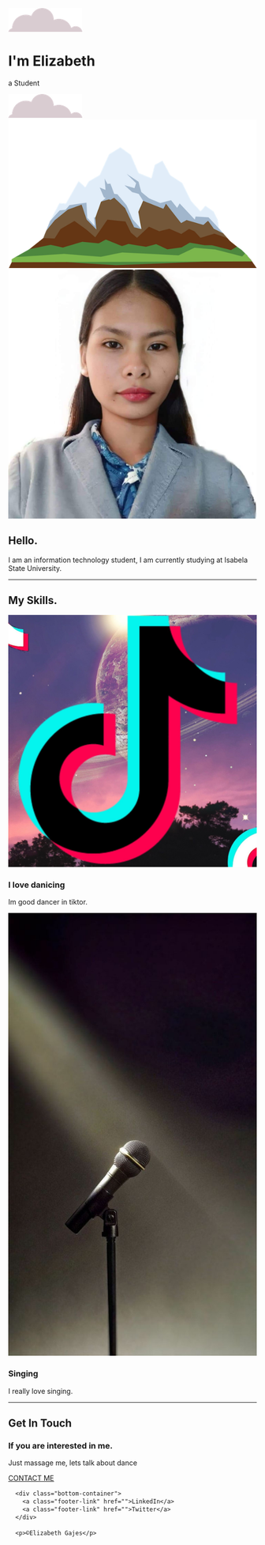 <!DOCTYPE html>
<html lang="en">
<head>
    <meta charset="UTF-8">
    <meta http-equiv="X-UA-Compatible" content="IE=edge">
    <meta name="viewport" content="width=device-width, initial-scale=1.0">
    <title>Elizabeth</title>
    <link rel="stylesheet" href="style.css">
    <link rel="preconnect" href="https://fonts.googleapis.com">
    <link rel="preconnect" href="https://fonts.gstatic.com" crossorigin>
    <link href="https://fonts.googleapis.com/css2?family=Merriweather&family=Montserrat&family=Sacramento&display=swap" rel="stylesheet">
</head>
<body>
<div class="top-container">
        <img class="top-cloud" src="cloud.png" alt="">
        <h1>I'm Elizabeth</h1>
        <p>a Student</p>
        <img class="bottom-cloud" src="cloud.png" alt="">
        <img src="mountain.png" alt="">
    </div>
    <div class="middle-container">
        <div class="profile">
          <img class="image-profile" src="gajes.jpeg" alt="">
          <h2>Hello.</h2>
          <p>I am an information technology student, I am currently studying at Isabela State University.</p>
        </div>
        <hr>
        <div class="skills">
          <h2>My Skills.</h2>
          <div class="skill-row">
            <img class="image-skills1" src="tk.jpeg.jpg" alt="">
            <h3>I love danicing</h3>
            <p>Im good dancer in tiktor.</p>
          </div>
          <div class="skill-row">
            <img class="image-skills2" src="singing.jpeg.jpg" alt="">
            <h3>Singing</h3>
            <p>I really love singing.</p>
          </div>
        </div>
        <hr>
        <div class="contact-me">
          <h2>Get In Touch</h2>
          <h3>If you are interested in me.</h3>
          <p>Just massage me, lets talk about dance</p>
          <a class="btn" href="gajeselizabeth.com">CONTACT ME</a>
        </div>
      </div>
      
      
      <div class="bottom-container">
        <a class="footer-link" href="">LinkedIn</a>
        <a class="footer-link" href="">Twitter</a>
      </div>

      <p>©Elizabeth Gajes</p>
</body>
